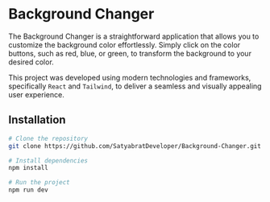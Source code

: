 # Background Changer

The Background Changer is a straightforward application that allows you to customize the background color effortlessly. Simply click on the color buttons, such as red, blue, or green, to transform the background to your desired color.

This project was developed using modern technologies and frameworks, specifically `React` and `Tailwind`, to deliver a seamless and visually appealing user experience.

## Installation

```bash
# Clone the repository
git clone https://github.com/SatyabratDeveloper/Background-Changer.git

# Install dependencies
npm install

# Run the project
npm run dev
```
